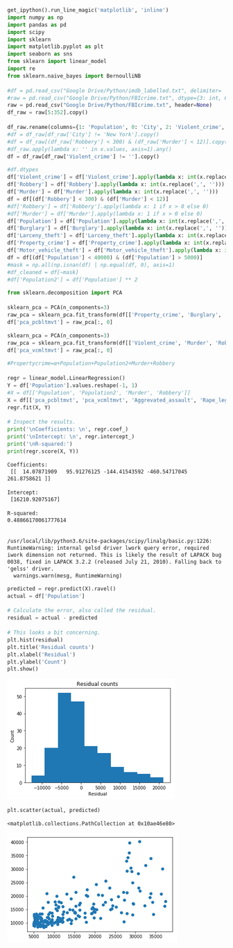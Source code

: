 

```python
get_ipython().run_line_magic('matplotlib', 'inline')
import numpy as np
import pandas as pd
import scipy
import sklearn
import matplotlib.pyplot as plt
import seaborn as sns
from sklearn import linear_model
import re
from sklearn.naive_bayes import BernoulliNB

#df = pd.read_csv("Google Drive/Python/imdb_labelled.txt", delimiter= '\t', header=None)
#raw = pd.read_csv("Google Drive/Python/FBIcrime.txt", dtype={3: int, 6: int}, header=None, keep_default_na=False)
raw = pd.read_csv("Google Drive/Python/FBIcrime.txt", header=None)
df_raw = raw[5:352].copy()

df_raw.rename(columns={1: 'Population', 0: 'City', 2: 'Violent_crime', 3: 'Murder', 4: 'Rape_revised', 5: 'Rape_legacy', 6: 'Robbery', 7: 'Aggrevated_assault', 8: 'Property_crime', 9: 'Burglary', 10: 'Larceny_theft', 11: 'Motor_vehicle_theft', 12: 'Arson'}, inplace=True)
#df = df_raw[df_raw['City'] != 'New York'].copy()
#df = df_raw[(df_raw['Robbery'] < 300) & (df_raw['Murder'] < 12)].copy()
#df_raw.apply(lambda x: '' in x.values, axis=1).any()
df = df_raw[df_raw['Violent_crime'] != ''].copy()
```


```python
#df.dtypes
df['Violent_crime'] = df['Violent_crime'].apply(lambda x: int(x.replace(',', '')))
df['Robbery'] = df['Robbery'].apply(lambda x: int(x.replace(',', '')))
df['Murder'] = df['Murder'].apply(lambda x: int(x.replace(',', '')))
df = df[(df['Robbery'] < 300) & (df['Murder'] < 12)]
#df['Robbery'] = df['Robbery'].apply(lambda x: 1 if x > 0 else 0)
#df['Murder'] = df['Murder'].apply(lambda x: 1 if x > 0 else 0)
df['Population'] = df['Population'].apply(lambda x: int(x.replace(',', '')))
df['Burglary'] = df['Burglary'].apply(lambda x: int(x.replace(',', '')))
df['Larceny_theft'] = df['Larceny_theft'].apply(lambda x: int(x.replace(',', '')))
df['Property_crime'] = df['Property_crime'].apply(lambda x: int(x.replace(',', '')))
df['Motor_vehicle_theft'] = df['Motor_vehicle_theft'].apply(lambda x: int(x.replace(',', '')))
df = df[(df['Population'] < 40000) & (df['Population'] > 5000)]
#mask = np.all(np.isnan(df) | np.equal(df, 0), axis=1)
#df_cleaned = df[~mask]
#df['Population2'] = df['Population'] ** 2
```


```python
from sklearn.decomposition import PCA 

sklearn_pca = PCA(n_components=3)
raw_pca = sklearn_pca.fit_transform(df[['Property_crime', 'Burglary', 'Larceny_theft']])
df['pca_pcbltmvt'] = raw_pca[:, 0]
```


```python
sklearn_pca = PCA(n_components=3)
raw_pca = sklearn_pca.fit_transform(df[['Violent_crime', 'Murder', 'Robbery']])
df['pca_vcmltmvt'] = raw_pca[:, 0]
```


```python
#Propertycrime=α+Population+Population2+Murder+Robbery

regr = linear_model.LinearRegression()
Y = df['Population'].values.reshape(-1, 1)
#X = df[['Population', 'Population2', 'Murder', 'Robbery']]
X = df[['pca_pcbltmvt', 'pca_vcmltmvt', 'Aggrevated_assault', 'Rape_legacy', 'Motor_vehicle_theft']]
regr.fit(X, Y)

# Inspect the results.
print('\nCoefficients: \n', regr.coef_)
print('\nIntercept: \n', regr.intercept_)
print('\nR-squared:')
print(regr.score(X, Y))
```

    
    Coefficients: 
     [[  14.07871909   95.91276125 -144.41543592 -460.54717045  261.8758621 ]]
    
    Intercept: 
     [16210.92075167]
    
    R-squared:
    0.48866170061777614


    /usr/local/lib/python3.6/site-packages/scipy/linalg/basic.py:1226: RuntimeWarning: internal gelsd driver lwork query error, required iwork dimension not returned. This is likely the result of LAPACK bug 0038, fixed in LAPACK 3.2.2 (released July 21, 2010). Falling back to 'gelss' driver.
      warnings.warn(mesg, RuntimeWarning)



```python
predicted = regr.predict(X).ravel()
actual = df['Population']

# Calculate the error, also called the residual.
residual = actual - predicted

# This looks a bit concerning.
plt.hist(residual)
plt.title('Residual counts')
plt.xlabel('Residual')
plt.ylabel('Count')
plt.show()
```


![png](output_5_066.png)



```python
plt.scatter(actual, predicted)
```




    <matplotlib.collections.PathCollection at 0x10ae46e80>




![png](output_6_1.png)

